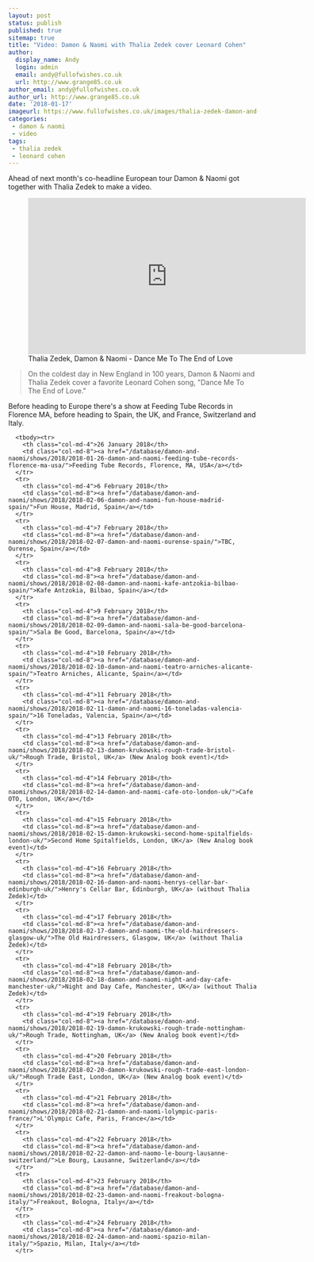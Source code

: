 ```yaml
---
layout: post
status: publish
published: true
sitemap: true
title: "Video: Damon & Naomi with Thalia Zedek cover Leonard Cohen"
author:
  display_name: Andy
  login: admin
  email: andy@fullofwishes.co.uk
  url: http://www.grange85.co.uk
author_email: andy@fullofwishes.co.uk
author_url: http://www.grange85.co.uk
date: '2018-01-17'
imageurl: https://www.fullofwishes.co.uk/images/thalia-zedek-damon-and-naomi-video-grab.jpg
categories:
 - damon & naomi
 - video
tags:
 - thalia zedek
 - leonard cohen
---
```

<p class="lead">Ahead of next month's co-headline European tour Damon & Naomi got together with Thalia Zedek to make a video.</p>
<figure class="caption aligncenter"><iframe width="560" height="315" src="https://www.youtube-nocookie.com/embed/YM37nOEZh5k" frameborder="0" allowfullscreen></iframe><figcaption class="caption-text">Thalia Zedek, Damon & Naomi - Dance Me To The End of Love</figcaption></figure>

<blockquote>On the coldest day in New England in 100 years, Damon & Naomi and Thalia Zedek cover a favorite Leonard Cohen song, "Dance Me To The End of Love."</blockquote>

<p>Before heading to Europe there's a show at Feeding Tube Records in Florence MA, before heading to Spain, the UK, and France, Switzerland and Italy.</p>

<table class="table table-striped">

      <tbody><tr>
        <th class="col-md-4">26 January 2018</th>
        <td class="col-md-8"><a href="/database/damon-and-naomi/shows/2018/2018-01-26-damon-and-naomi-feeding-tube-records-florence-ma-usa/">Feeding Tube Records, Florence, MA, USA</a></td>
      </tr>
      <tr>
        <th class="col-md-4">6 February 2018</th>
        <td class="col-md-8"><a href="/database/damon-and-naomi/shows/2018/2018-02-06-damon-and-naomi-fun-house-madrid-spain/">Fun House, Madrid, Spain</a></td>
      </tr>
      <tr>
        <th class="col-md-4">7 February 2018</th>
        <td class="col-md-8"><a href="/database/damon-and-naomi/shows/2018/2018-02-07-damon-and-naomi-ourense-spain/">TBC, Ourense, Spain</a></td>
      </tr>
      <tr>
        <th class="col-md-4">8 February 2018</th>
        <td class="col-md-8"><a href="/database/damon-and-naomi/shows/2018/2018-02-08-damon-and-naomi-kafe-antzokia-bilbao-spain/">Kafe Antzokia, Bilbao, Spain</a></td>
      </tr>
      <tr>
        <th class="col-md-4">9 February 2018</th>
        <td class="col-md-8"><a href="/database/damon-and-naomi/shows/2018/2018-02-09-damon-and-naomi-sala-be-good-barcelona-spain/">Sala Be Good, Barcelona, Spain</a></td>
      </tr>
      <tr>
        <th class="col-md-4">10 February 2018</th>
        <td class="col-md-8"><a href="/database/damon-and-naomi/shows/2018/2018-02-10-damon-and-naomi-teatro-arniches-alicante-spain/">Teatro Arniches, Alicante, Spain</a></td>
      </tr>
      <tr>
        <th class="col-md-4">11 February 2018</th>
        <td class="col-md-8"><a href="/database/damon-and-naomi/shows/2018/2018-02-11-damon-and-naomi-16-toneladas-valencia-spain/">16 Toneladas, Valencia, Spain</a></td>
      </tr>
      <tr>
        <th class="col-md-4">13 February 2018</th>
        <td class="col-md-8"><a href="/database/damon-and-naomi/shows/2018/2018-02-13-damon-krukowski-rough-trade-bristol-uk/">Rough Trade, Bristol, UK</a> (New Analog book event)</td>
      </tr>
      <tr>
        <th class="col-md-4">14 February 2018</th>
        <td class="col-md-8"><a href="/database/damon-and-naomi/shows/2018/2018-02-14-damon-and-naomi-cafe-oto-london-uk/">Cafe OTO, London, UK</a></td>
      </tr>
      <tr>
        <th class="col-md-4">15 February 2018</th>
        <td class="col-md-8"><a href="/database/damon-and-naomi/shows/2018/2018-02-15-damon-krukowski-second-home-spitalfields-london-uk/">Second Home Spitalfields, London, UK</a> (New Analog book event)</td>
      </tr>
      <tr>
        <th class="col-md-4">16 February 2018</th>
        <td class="col-md-8"><a href="/database/damon-and-naomi/shows/2018/2018-02-16-damon-and-naomi-henrys-cellar-bar-edinburgh-uk/">Henry's Cellar Bar, Edinburgh, UK</a> (without Thalia Zedek)</td>
      </tr>
      <tr>
        <th class="col-md-4">17 February 2018</th>
        <td class="col-md-8"><a href="/database/damon-and-naomi/shows/2018/2018-02-17-damon-and-naomi-the-old-hairdressers-glasgow-uk/">The Old Hairdressers, Glasgow, UK</a> (without Thalia Zedek)</td>
      </tr>
      <tr>
        <th class="col-md-4">18 February 2018</th>
        <td class="col-md-8"><a href="/database/damon-and-naomi/shows/2018/2018-02-18-damon-and-naomi-night-and-day-cafe-manchester-uk/">Night and Day Cafe, Manchester, UK</a> (without Thalia Zedek)</td>
      </tr>
      <tr>
        <th class="col-md-4">19 February 2018</th>
        <td class="col-md-8"><a href="/database/damon-and-naomi/shows/2018/2018-02-19-damon-krukowski-rough-trade-nottingham-uk/">Rough Trade, Nottingham, UK</a> (New Analog book event)</td>
      </tr>
      <tr>
        <th class="col-md-4">20 February 2018</th>
        <td class="col-md-8"><a href="/database/damon-and-naomi/shows/2018/2018-02-20-damon-krukowski-rough-trade-east-london-uk/">Rough Trade East, London, UK</a> (New Analog book event)</td>
      </tr>
      <tr>
        <th class="col-md-4">21 February 2018</th>
        <td class="col-md-8"><a href="/database/damon-and-naomi/shows/2018/2018-02-21-damon-and-naomi-lolympic-paris-france/">L'Olympic Cafe, Paris, France</a></td>
      </tr>
      <tr>
        <th class="col-md-4">22 February 2018</th>
        <td class="col-md-8"><a href="/database/damon-and-naomi/shows/2018/2018-02-22-damon-and-naomo-le-bourg-lausanne-switzerland/">Le Bourg, Lausanne, Switzerland</a></td>
      </tr>
      <tr>
        <th class="col-md-4">23 February 2018</th>
        <td class="col-md-8"><a href="/database/damon-and-naomi/shows/2018/2018-02-23-damon-and-naomi-freakout-bologna-italy/">Freakout, Bologna, Italy</a></td>
      </tr>
      <tr>
        <th class="col-md-4">24 February 2018</th>
        <td class="col-md-8"><a href="/database/damon-and-naomi/shows/2018/2018-02-24-damon-and-naomi-spazio-milan-italy/">Spazio, Milan, Italy</a></td>
      </tr>
</tbody></table>
